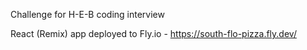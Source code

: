 Challenge for H-E-B coding interview

React (Remix) app deployed to Fly.io - https://south-flo-pizza.fly.dev/